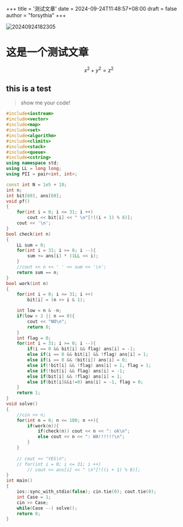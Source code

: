 +++
title = '测试文章'
date = 2024-09-24T11:48:57+08:00
draft = false
author = "forsythia"
+++

![20240924182305](https://raw.githubusercontent.com/F0rsyth1a/picbed/main/images20240924182305.png?token=BHR4BREIX5UWTMYYTGQYBODG6KJUA)
# 这是一个测试文章
$$
x^2 + y^2 = z^2
$$
## this is a test
>show me your code!
~~~cpp
#include<iostream>
#include<vector>
#include<map>
#include<set>
#include<algorithm>
#include<climits>
#include<stack>
#include<queue>
#include<cstring>
using namespace std;
using LL = long long;
using PII = pair<int, int>;

const int N = 1e5 + 10;
int n;
int bit[60], ans[60];
void pf()
{
	for(int i = 0; i <= 31; i ++)
		cout << bit[i] << " \n"[!((i + 1) % 8)];
	cout << '\n';
}
bool check(int n)
{
	LL sum = 0;
	for(int i = 31; i >= 0; i --){
		sum += ans[i] * (1LL << i);
	}
	//cout << n << ' ' << sum << '\n';
	return sum == n;
}
bool work(int n)
{
	for(int i = 0; i <= 31; i ++)
		bit[i] = (n >> i & 1);

	int low = n & -n;
	if(low > 2 || n == 0){
		cout << "NO\n";
		return 0;
	}
	int flag = 0;
	for(int i = 31; i >= 0; i --){
		if(i == 0 && bit[i] && flag) ans[i] = -1;
		else if(i == 0 && bit[i] && !flag) ans[i] = 1;
		else if(i == 0 && !bit[i]) ans[i] = 0;
		else if(!bit[i] && !flag) ans[i] = 1, flag = 1;
		else if(!bit[i] && flag) ans[i] = -1;
		else if(bit[i] && !flag) ans[i] = 1;
		else if(bit[i]&&i!=0) ans[i] = -1, flag = 0;
	}
	return 1;
}
void solve()
{
	//cin >> n;
	for(int n = 0; n <= 100; n ++){
		if(work(n)){
			if(check(n)) cout << n << ": ok\n";
			else cout << n << ": WA!!!!!!\n";
		}
	}
	
	// cout << "YES\n";
	// for(int i = 0; i <= 31; i ++)
		// cout << ans[i] << " \n"[!((i + 1) % 8)];
}
int main()
{
	ios::sync_with_stdio(false); cin.tie(0); cout.tie(0);
	int Case = 1;
	cin >> Case;
	while(Case --) solve();
	return 0;
}
~~~